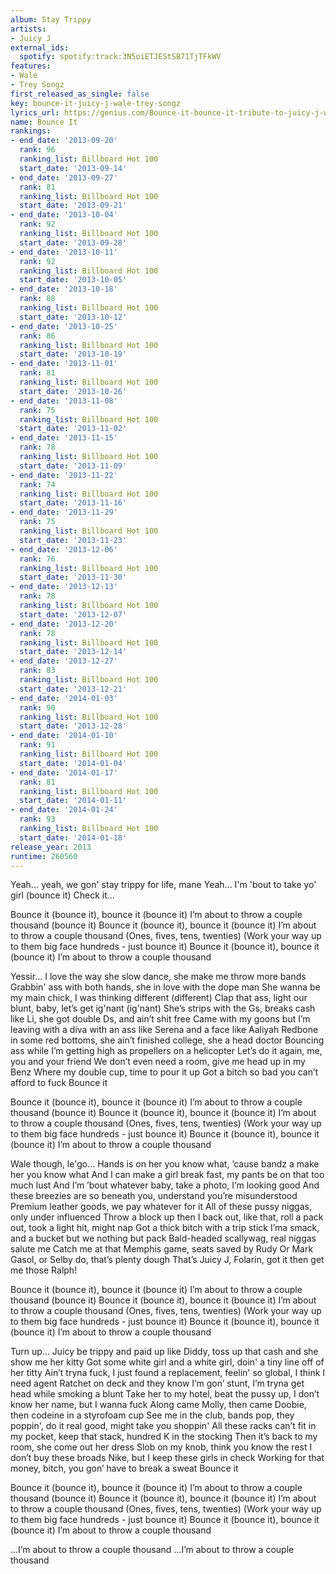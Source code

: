 ```yaml
---
album: Stay Trippy
artists:
- Juicy J
external_ids:
  spotify: spotify:track:3N5oiETJEStSB71TjTFkWV
features:
- Wale
- Trey Songz
first_released_as_single: false
key: bounce-it-juicy-j-wale-trey-songz
lyrics_url: https://genius.com/Bounce-it-bounce-it-tribute-to-juicy-j-wale-and-trey-songz-lyrics
name: Bounce It
rankings:
- end_date: '2013-09-20'
  rank: 96
  ranking_list: Billboard Hot 100
  start_date: '2013-09-14'
- end_date: '2013-09-27'
  rank: 81
  ranking_list: Billboard Hot 100
  start_date: '2013-09-21'
- end_date: '2013-10-04'
  rank: 92
  ranking_list: Billboard Hot 100
  start_date: '2013-09-28'
- end_date: '2013-10-11'
  rank: 92
  ranking_list: Billboard Hot 100
  start_date: '2013-10-05'
- end_date: '2013-10-18'
  rank: 88
  ranking_list: Billboard Hot 100
  start_date: '2013-10-12'
- end_date: '2013-10-25'
  rank: 86
  ranking_list: Billboard Hot 100
  start_date: '2013-10-19'
- end_date: '2013-11-01'
  rank: 81
  ranking_list: Billboard Hot 100
  start_date: '2013-10-26'
- end_date: '2013-11-08'
  rank: 75
  ranking_list: Billboard Hot 100
  start_date: '2013-11-02'
- end_date: '2013-11-15'
  rank: 78
  ranking_list: Billboard Hot 100
  start_date: '2013-11-09'
- end_date: '2013-11-22'
  rank: 74
  ranking_list: Billboard Hot 100
  start_date: '2013-11-16'
- end_date: '2013-11-29'
  rank: 75
  ranking_list: Billboard Hot 100
  start_date: '2013-11-23'
- end_date: '2013-12-06'
  rank: 76
  ranking_list: Billboard Hot 100
  start_date: '2013-11-30'
- end_date: '2013-12-13'
  rank: 78
  ranking_list: Billboard Hot 100
  start_date: '2013-12-07'
- end_date: '2013-12-20'
  rank: 78
  ranking_list: Billboard Hot 100
  start_date: '2013-12-14'
- end_date: '2013-12-27'
  rank: 83
  ranking_list: Billboard Hot 100
  start_date: '2013-12-21'
- end_date: '2014-01-03'
  rank: 90
  ranking_list: Billboard Hot 100
  start_date: '2013-12-28'
- end_date: '2014-01-10'
  rank: 91
  ranking_list: Billboard Hot 100
  start_date: '2014-01-04'
- end_date: '2014-01-17'
  rank: 81
  ranking_list: Billboard Hot 100
  start_date: '2014-01-11'
- end_date: '2014-01-24'
  rank: 93
  ranking_list: Billboard Hot 100
  start_date: '2014-01-18'
release_year: 2013
runtime: 260560
---
```

Yeah... yeah, we gon' stay trippy for life, mane
Yeah... I'm 'bout to take yo' girl (bounce it)
Check it...

Bounce it (bounce it), bounce it (bounce it)
I’m about to throw a couple thousand (bounce it)
Bounce it (bounce it), bounce it (bounce it)
I’m about to throw a couple thousand
(Ones, fives, tens, twenties)
(Work your way up to them big face hundreds - just bounce it)
Bounce it (bounce it), bounce it (bounce it)
I’m about to throw a couple thousand

Yessir...
I love the way she slow dance, she make me throw more bands
Grabbin' ass with both hands, she in love with the dope man
She wanna be my main chick, I was thinking different (different)
Clap that ass, light our blunt, baby, let’s get ig'nant (ig'nant)
She’s strips with the Gs, breaks cash like Li, she got double Ds, and ain’t shit free
Came with my goons but I’m leaving with a diva with an ass like Serena and a face like Aaliyah
Redbone in some red bottoms, she ain’t finished college, she a head doctor
Bouncing ass while I’m getting high as propellers on a helicopter
Let’s do it again, me, you and your friend
We don’t even need a room, give me head up in my Benz
Where my double cup, time to pour it up
Got a bitch so bad you can’t afford to fuck
Bounce it

Bounce it (bounce it), bounce it (bounce it)
I’m about to throw a couple thousand (bounce it)
Bounce it (bounce it), bounce it (bounce it)
I’m about to throw a couple thousand
(Ones, fives, tens, twenties)
(Work your way up to them big face hundreds - just bounce it)
Bounce it (bounce it), bounce it (bounce it)
I’m about to throw a couple thousand

Wale though, le'go...
Hands is on her you know what, ’cause bandz a make her you know what
And I can make a girl break fast, my pants be on that too much lust
And I’m ’bout whatever baby, take a photo, I’m looking good
And these breezies are so beneath you, understand you’re misunderstood
Premium leather goods, we pay whatever for it
All of these pussy niggas, only under influenced
Throw a block up then I back out, like that, roll a pack out, took a light hit, might nap
Got a thick bitch with a trip stick I’ma smack, and a bucket but we nothing but pack
Bald-headed scallywag, real niggas salute me
Catch me at that Memphis game, seats saved by Rudy
Or Mark Gasol, or Selby do, that’s plenty dough
That’s Juicy J, Folarin, got it then get me those
Ralph!

Bounce it (bounce it), bounce it (bounce it)
I’m about to throw a couple thousand (bounce it)
Bounce it (bounce it), bounce it (bounce it)
I’m about to throw a couple thousand
(Ones, fives, tens, twenties)
(Work your way up to them big face hundreds - just bounce it)
Bounce it (bounce it), bounce it (bounce it)
I’m about to throw a couple thousand

Turn up...
Juicy be trippy and paid up like Diddy, toss up that cash and she show me her kitty
Got some white girl and a white girl, doin' a tiny line off of her titty
Ain’t tryna fuck, I just found a replacement, feelin' so global, I think I need agent
Ratchet on deck and they know I’m gon’ stunt, I’m tryna get head while smoking a blunt
Take her to my hotel, beat the pussy up, I don’t know her name, but I wanna fuck
Along came Molly, then came Doobie, then codeine in a styrofoam cup
See me in the club, bands pop, they poppin', do it real good, might take you shoppin'
All these racks can’t fit in my pocket, keep that stack, hundred K in the stocking
Then it’s back to my room, she come out her dress
Slob on my knob, think you know the rest
I don’t buy these broads Nike, but I keep these girls in check
Working for that money, bitch, you gon’ have to break a sweat
Bounce it

Bounce it (bounce it), bounce it (bounce it)
I’m about to throw a couple thousand (bounce it)
Bounce it (bounce it), bounce it (bounce it)
I’m about to throw a couple thousand
(Ones, fives, tens, twenties)
(Work your way up to them big face hundreds - just bounce it)
Bounce it (bounce it), bounce it (bounce it)
I’m about to throw a couple thousand

...I’m about to throw a couple thousand
...I’m about to throw a couple thousand
